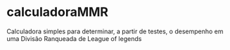 # calculadoraMMR
Calculadora simples para determinar, a partir de testes, o desempenho em uma Divisão Ranqueada de League of legends
